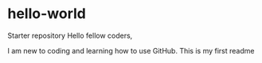 # hello-world
Starter repository
Hello fellow coders,

I am new to coding and learning how to use GitHub. This is my first readme

